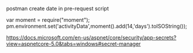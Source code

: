 postman create date in pre-request script

var moment = require("moment");
pm.environment.set('activityData',moment().add(14,'days').toISOString());

https://docs.microsoft.com/en-us/aspnet/core/security/app-secrets?view=aspnetcore-5.0&tabs=windows#secret-manager

